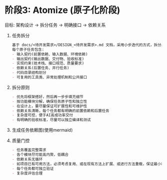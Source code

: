 # 阶段3: Atomize (原子化阶段)

目标: 架构设计 → 拆分任务 → 明确接口 → 依赖关系

1. 任务拆分

    ```md
    基于 docs/<待开发需求>/DESIGN_<待开发需求>.md 文档，采用小步迭代的方式，拆分出多个原子任务，并按依赖关系排序，写入 docs/<待开发需求>/TASK_<待开发需求>.md
    每个原子任务包含:
    - 输入契约(前置依赖、输入数据、环境依赖)
    - 输出契约(输出数据、交付物、验收标准)
    - 实现约束(技术栈、接口规范、质量要求)
    - 依赖关系(后置任务、并行任务)
    - 代码目录结构划分
    - 可复用的工具类、异常处理机制和公共接口
    ```

2. 拆分原则

    ```md
    - 优先将框架搭好，然后再一步步填充细节
    - 按功能模块分解，确保任务原子性和独立性
    - 在设计上，要尽量保证可扩展性和可维护性
    - 依赖关系清晰，每个任务都有明确的前置依赖和后置任务
    - 复杂度可控，便于AI高成功率交付
    - 有明确的验收标准，尽量可以独立编译和测试
    ```

3. 生成任务依赖图(使用mermaid)

4. 质量门控

    ```md
    - 任务覆盖完整需求
    - 各个模块尽可能高内聚，低耦合
    - 依赖关系无循环
    - 如项目已有可用方法，必须考虑复用、或在现有方法上扩展、或进行方法重载，保证最小粒度改动，减少重复代码
    - 每个任务都可独立验证
    - 复杂度评估合理
    ```
